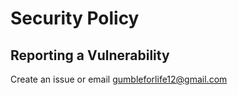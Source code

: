 # Security Policy

## Reporting a Vulnerability

Create an issue or email gumbleforlife12@gmail.com
